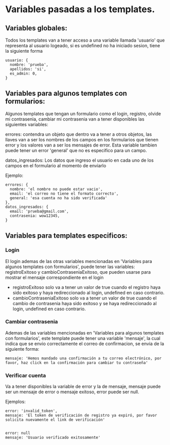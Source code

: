 # Variables pasadas a los templates.

## Variables globales:

Todos los templates van a tener acceso a una variable llamada 'usuario' que representa al usuario
logeado, si es undefined no ha iniciado sesion, tiene la siguiente forma

```
usuario: {
  nombre: 'prueba',
  apellidos: 'si',
  es_admin: 0,
}
```

## Variables para algunos templates con formularios:

Algunos templates que tengan un formulario como el login, registro, olvide mi contrasenia, cambiar mi contrasenia van a tener disponibles las siguientes variables:

errores: contendra un objeto que dentro va a tener a otros objetos, las llaves van a ser los nombres de los campos en los formularios que tienen error y los valores van a ser los mensajes de error. Esta variable tambien puede tener un error 'general' que no es especifico para un campo.

datos_ingresados: Los datos que ingreso el usuario en cada uno de los campos en el formulario al momento de enviarlo

Ejemplo:

```
errores: {
  nombre: 'el nombre no puede estar vacio',
  email: 'el correo no tiene el formato correcto',
  general: 'esa cuenta no ha sido verificada'
},
datos_ingresados: {
  email: 'prueba@gmail.com',
  contrasenia: wow12345,
}
```

## Variables para templates especificos:

### Login

El login ademas de las otras variables mencionadas en 'Variables para algunos templates con formularios', puede tener las variables:
registroExitoso y cambioContraseniaExitoso, que pueden usarse para mostrar el mensaje correspondiente en el login

- registroExitoso solo va a tener un valor de true cuando el registro haya sido exitoso y haya redireccionado al login, undefined en caso contrario.
- cambioContraseniaExitoso solo va a tener un valor de true cuando el cambio de contrasenia haya sido exitoso y se haya redireccionado al login, undefined en caso contrario.

### Cambiar contrasenia

Ademas de las variables mencionadas en 'Variables para algunos templates con formularios', este template puede tener una variable 'mensaje', la cual indica que se envio correctamente el correo de confirmacion, se envia de la siguiente forma:

```
mensaje: 'Hemos mandado una confirmación a tu correo electrónico, por favor, haz click en la confirmación para cambiar tu contraseña'
```

### Verificar cuenta

Va a tener disponibles la variable de error y la de mensaje, mensaje puede ser un mensaje de error o mensaje exitoso, error puede ser null.

Ejemplos:

```
error: 'invalid_token',
mensaje: 'El token de verificación de registro ya expiró, por favor solicita nuevamente el link de verificación'


error: null
mensaje: 'Usuario verificado exitosamente'
```
